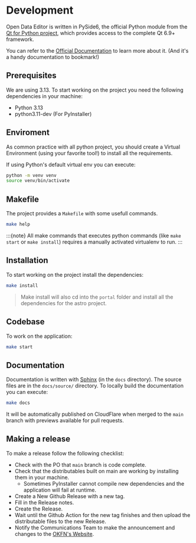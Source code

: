 # Development

Open Data Editor is written in PySide6, the official Python module from the [Qt for Python project](https://wiki.qt.io/Qt_for_Python), which provides access to the complete Qt 6.9+ framework.

You can refer to the [Official Documentation](https://doc.qt.io/qtforpython-6/) to learn more about it. (And it's a handy documentation to bookmark!)

## Prerequisites

We are using 3.13. To start working on the project you need the following dependencies in your machine:

- Python 3.13
- python3.11-dev (For PyInstaller)

## Enviroment

As common practice with all python project, you should create a Virtual Environment (using your favorite tool!) to install all the requirements.

If using Python's default virtual env you can execute:

```bash
python -m venv venv
source venv/bin/activate
```

## Makefile

The project provides a `Makefile` with some usefull commands.

```bash
make help
```

:::{note}
All make commands that executes python commands (like `make start` or `make install`) requires a manually activated virtualenv to run.
:::

## Installation

To start working on the project install the dependencies:

```bash
make install
```

> Make install will also cd into the `portal` folder and install all the dependencies for the astro project.

## Codebase

To work on the application:

```bash
make start
```

## Documentation

Documentation is written with [Sphinx](https://www.sphinx-doc.org/en/master/) (in the `docs` directory). The source files are in the `docs/source/` directory. To locally build the documentation you can execute:

```bash
make docs
```

It will be automatically published on CloudFlare when merged to the `main` branch with previews available for pull requests.

## Making a release

To make a release follow the following checklist:
 - Check with the PO that `main` branch is code complete.
 - Check that the distributables built on main are working by installing them in your machine.
   - Sometimes PyInstaller cannot compile new dependencies and the application will fail at runtime.
 - Create a New Github Release with a new tag.
 - Fill in the Release notes.
 - Create the Release.
 - Wait until the Github Action for the new tag finishes and then upload the distributable files to the new Release.
 - Notify the Communications Team to make the announcement and changes to the [OKFN's Website](https://okfn.org/en/projects/open-data-editor/).
